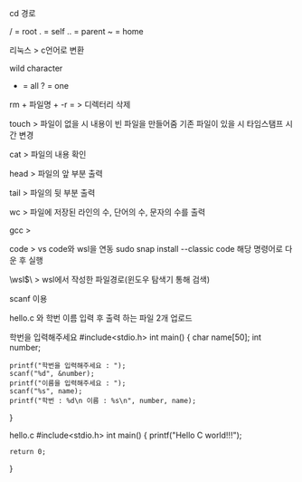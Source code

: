 cd 경로

/ = root
. = self
.. = parent
~ = home


리눅스 > c언어로 변환

wild character
* = all
? = one

rm + 파일명 + -r = > 디렉터리 삭제 

touch > 파일이 없을 시 내용이 빈 파일을 만들어줌
기존 파일이 있을 시 타임스탬프 시간 변경

cat > 파일의 내용 확인

head > 파일의 앞 부분 출력

tail > 파일의 뒷 부분 출력

wc > 파일에 저장된 라인의 수, 단어의 수, 문자의 수를 출력

gcc > 

code > vs code와 wsl을 연동
sudo snap install --classic code 해당 명령어로 다운 후 실행

\\wsl$\ > wsl에서 작성한 파일경로(윈도우 탐색기 통해 검색)

scanf 이용

hello.c 와 학번 이름 입력 후 출력 하는 파일 2개 업로드

학번을 입력해주세요
#include<stdio.h>
int main()
{
	char name[50];
	int number;

	printf("학번을 입력해주세요 : ");
	scanf("%d", &number);
	printf("이름을 입력해주세요 : ");
	scanf("%s", name);
	printf("학번 : %d\n 이름 : %s\n", number, name);
}

hello.c
#include<stdio.h>
int main()
{
	printf("Hello C world!!!");

	return 0;
}
